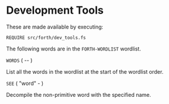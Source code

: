 # Development Tools

These are made available by executing:

    REQUIRE src/forth/dev_tools.fs

The following words are in the `FORTH-WORDLIST` wordlist.

`WORDS` ( -- )

List all the words in the wordlist at the start of the wordlist order.

`SEE` ( "<spaces>word" - )

Decompile the non-primitive word with the specified name.
